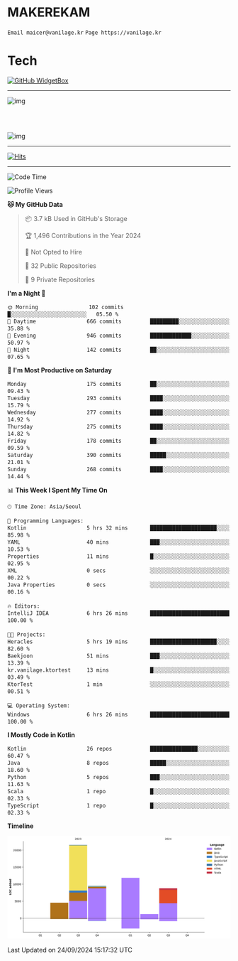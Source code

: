 # MAKEREKAM

`Email maicer@vanilage.kr`
`Page https://vanilage.kr`

# Tech

[![GitHub WidgetBox](https://github-widgetbox.vercel.app/api/skills?languages=python,js,ts,c,cpp,cs,java,kotlin,bash,md,html,css,xml,yaml,swift,powershell,json,R,SQL,php&tools=git,npm,gradle,nodejs,vercel,nginx&includeNames=true&theme=darkmode)](https://github.com/Jurredr/github-widgetbox)

---

![img](https://github-readme-stats.vercel.app/api/top-langs/?username=MAKEREKAM&layout=compact&theme=gruvbox)

<br>
<br>

![img](https://github-readme-stats.vercel.app/api/?username=MAKEREKAM&layout=compact&theme=gruvbox)

---

[![Hits](https://hits.seeyoufarm.com/api/count/incr/badge.svg?url=https%3A%2F%2Fgithub.com%2FMAKEREKAM&count_bg=%234A49D1&title_bg=%23555555&icon=&icon_color=%23E7E7E7&title=방문&edge_flat=false)](https://hits.seeyoufarm.com)

---

<!--START_SECTION:waka-->
![Code Time](http://img.shields.io/badge/Code%20Time-282%20hrs%2051%20mins-blue)

![Profile Views](http://img.shields.io/badge/Profile%20Views-0-blue)

**🐱 My GitHub Data** 

> 📦 3.7 kB Used in GitHub's Storage 
 > 
> 🏆 1,496 Contributions in the Year 2024
 > 
> 🚫 Not Opted to Hire
 > 
> 📜 32 Public Repositories 
 > 
> 🔑 9 Private Repositories 
 > 
**I'm a Night 🦉** 

```text
🌞 Morning                102 commits         █░░░░░░░░░░░░░░░░░░░░░░░░   05.50 % 
🌆 Daytime                666 commits         █████████░░░░░░░░░░░░░░░░   35.88 % 
🌃 Evening                946 commits         █████████████░░░░░░░░░░░░   50.97 % 
🌙 Night                  142 commits         ██░░░░░░░░░░░░░░░░░░░░░░░   07.65 % 
```
📅 **I'm Most Productive on Saturday** 

```text
Monday                   175 commits         ██░░░░░░░░░░░░░░░░░░░░░░░   09.43 % 
Tuesday                  293 commits         ████░░░░░░░░░░░░░░░░░░░░░   15.79 % 
Wednesday                277 commits         ████░░░░░░░░░░░░░░░░░░░░░   14.92 % 
Thursday                 275 commits         ████░░░░░░░░░░░░░░░░░░░░░   14.82 % 
Friday                   178 commits         ██░░░░░░░░░░░░░░░░░░░░░░░   09.59 % 
Saturday                 390 commits         █████░░░░░░░░░░░░░░░░░░░░   21.01 % 
Sunday                   268 commits         ████░░░░░░░░░░░░░░░░░░░░░   14.44 % 
```


📊 **This Week I Spent My Time On** 

```text
🕑︎ Time Zone: Asia/Seoul

💬 Programming Languages: 
Kotlin                   5 hrs 32 mins       █████████████████████░░░░   85.98 % 
YAML                     40 mins             ███░░░░░░░░░░░░░░░░░░░░░░   10.53 % 
Properties               11 mins             █░░░░░░░░░░░░░░░░░░░░░░░░   02.95 % 
XML                      0 secs              ░░░░░░░░░░░░░░░░░░░░░░░░░   00.22 % 
Java Properties          0 secs              ░░░░░░░░░░░░░░░░░░░░░░░░░   00.16 % 

🔥 Editors: 
IntelliJ IDEA            6 hrs 26 mins       █████████████████████████   100.00 % 

🐱‍💻 Projects: 
Heracles                 5 hrs 19 mins       █████████████████████░░░░   82.60 % 
Baekjoon                 51 mins             ███░░░░░░░░░░░░░░░░░░░░░░   13.39 % 
kr.vanilage.ktortest     13 mins             █░░░░░░░░░░░░░░░░░░░░░░░░   03.49 % 
KtorTest                 1 min               ░░░░░░░░░░░░░░░░░░░░░░░░░   00.51 % 

💻 Operating System: 
Windows                  6 hrs 26 mins       █████████████████████████   100.00 % 
```

**I Mostly Code in Kotlin** 

```text
Kotlin                   26 repos            ███████████████░░░░░░░░░░   60.47 % 
Java                     8 repos             █████░░░░░░░░░░░░░░░░░░░░   18.60 % 
Python                   5 repos             ███░░░░░░░░░░░░░░░░░░░░░░   11.63 % 
Scala                    1 repo              █░░░░░░░░░░░░░░░░░░░░░░░░   02.33 % 
TypeScript               1 repo              █░░░░░░░░░░░░░░░░░░░░░░░░   02.33 % 
```



**Timeline**

![Lines of Code chart](https://raw.githubusercontent.com/MAKEREKAM/MAKEREKAM/main/assets/bar_graph.png)


 Last Updated on 24/09/2024 15:17:32 UTC
<!--END_SECTION:waka-->

